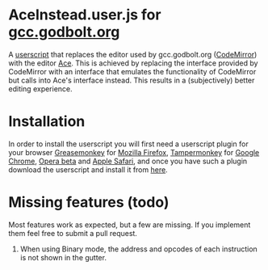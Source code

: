 # AceInstead.user.js for [gcc.godbolt.org](https://gcc.godbolt.org/)
A [userscript](https://en.wikipedia.org/wiki/Greasemonkey) that replaces the editor used by gcc.godbolt.org ([CodeMirror](https://codemirror.net/)) with the editor [Ace](https://ace.c9.io/). This is achieved by replacing the interface provided by CodeMirror with an interface that emulates the functionality of CodeMirror but calls into Ace's interface instead. This results in a (subjectively) better editing experience.

# Installation
In order to install the userscript you will first need a userscript plugin for your browser [Greasemonkey](http://www.greasespot.net/) for [Mozilla Firefox](https://www.mozilla.org/en-US/firefox/desktop/), [Tampermonkey](https://tampermonkey.net/) for [Google Chrome](https://www.google.com/chrome/), [Opera beta](http://www.opera.com/computer/beta) and [Apple Safari](https://www.apple.com/safari/), and once you have such a plugin download the userscript and install it from [here](https://raw.githubusercontent.com/Som1Lse/AceInstead/master/AceInstead.user.js).

# Missing features (todo)
Most features work as expected, but a few are missing. If you implement them feel free to submit a pull request.
1. When using Binary mode, the address and opcodes of each instruction is not shown in the gutter.
